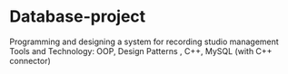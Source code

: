 # Database-project
Programming and designing a system for recording studio management
Tools and Technology: OOP, Design Patterns , C++, MySQL (with C++ connector)
